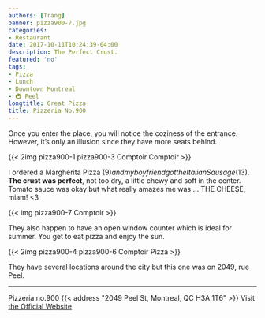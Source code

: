 ```yaml
---
authors: [Trang]
banner: pizza900-7.jpg
categories:
- Restaurant
date: 2017-10-11T10:24:39-04:00
description: The Perfect Crust.
featured: 'no'
tags:
- Pizza
- Lunch
- Downtown Montreal
- 🚇 Peel
longtitle: Great Pizza
title: Pizzeria No.900
---
```


Once you enter the place, you will notice the coziness of the entrance. However, it’s only an illusion since they have more seats behind. 

{{< 2img pizza900-1 pizza900-3 Comptoir Comptoir >}}

I ordered a Margherita Pizza (9$) and my boyfriend got the Italian Sausage (13$). **The crust was perfect**, not too dry, a little chewy and soft in the center. Tomato sauce was okay but what really amazes me was … THE CHEESE, miam! <3  

{{< img pizza900-7 Comptoir >}}

They also happen to have an open window counter which is ideal for summer. You get to eat pizza and enjoy the sun. 

{{< 2img pizza900-4 pizza900-6 Comptoir Pizza >}}

They have several locations around the city but this one was on 2049, rue Peel.

---

Pizzeria no.900
{{< address "2049 Peel St, Montreal, QC H3A 1T6" >}}
Visit [the Official Website](https://no900.com/restaurants/peel-montreal/ "Pizzeria No 900")

